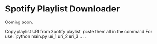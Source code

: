 # Spotify Playlist Downloader
Coming soon.

Copy playlist URI from Spotify playlist, paste them all in the command
For use: `python main.py uri_1 uri_2 uri_3 ..  ..
